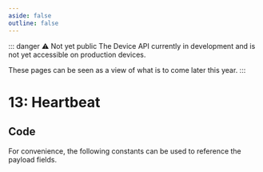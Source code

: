 ```yaml
---
aside: false
outline: false
---
```


<script setup>
import ProtocolBytes from '../../../components/ProtocolBytes.vue';
import SplitColumnView from '../../../components/SplitColumnView.vue';
import GenerateConsts from '../../../components/GenerateConsts.vue'
</script>

::: danger ⚠️ Not yet public
The Device API currently in development and is not yet accessible on production devices.

These pages can be seen as a view of what is to come later this year.
:::

# 13: Heartbeat

<SplitColumnView>
<template #left>

Sent from a device over an open connection to let the receiver know that the connection is still active.

Can also be used to check if a connection is still active, as the message would be ACKed.

Devices currently default to sending a heartbeat every 15 seconds.

## Payload

| Field | Name               | Description                         | Type |
| ----- | ------------------ | ----------------------------------- | ---- |
| 4     | GSM Signal | First byte is CSQ [0-31], 99 for unknown. Recommended to x4 to get a percentage. Byte 2 and 3 are uint16 LE network info. | bytes |
| 5     | Firmware version   | Current Firmware version of the device | uint16 |
| 6     | Battery percent   |  | uint8 |

</template>
<template #right>

### Example

Heartbeat message for device ID `9439544` with `100` % battery, on firmware version `143`.

<ProtocolBytes
    byteString="3 39 0 13 0 2 0 1 2 4 61 0 0 0 8 56 9 144 0 0 0 0 0 3 0 6 5 4 1 100 2 143 0 3 99 0 0 238 87"
    :boldPositions="[3]"
    :allowCollapse="false"
/>

</template>
</SplitColumnView>

## Code

For convenience, the following constants can be used to reference the payload fields.

<GenerateConsts :prefix="'MD_HEARTBEAT_'" :enumName="'MD_HEARTBEAT'" :dataPath="'messages/13/data'"/>
